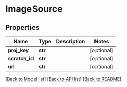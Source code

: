 # ImageSource

## Properties
Name | Type | Description | Notes
------------ | ------------- | ------------- | -------------
**proj_key** | **str** |  | [optional] 
**scratch_id** | **str** |  | [optional] 
**url** | **str** |  | [optional] 

[[Back to Model list]](../README.md#documentation-for-models) [[Back to API list]](../README.md#documentation-for-api-endpoints) [[Back to README]](../README.md)


